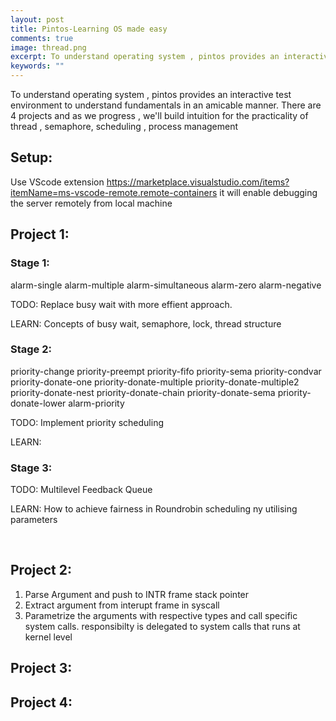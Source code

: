 ```yaml
---
layout: post
title: Pintos-Learning OS made easy
comments: true
image: thread.png
excerpt: To understand operating system , pintos provides an interactive test environment to understand fundamentals in an amicable manner.
keywords: ""
---
```


To understand operating system , pintos provides an interactive test environment to understand fundamentals in an amicable manner. There are 4 projects and as we progress , we'll build intuition for the practicality of thread , semaphore, scheduling , process management 
<br>

## Setup:
Use VScode extension https://marketplace.visualstudio.com/items?itemName=ms-vscode-remote.remote-containers
it will enable debugging the server remotely from local machine

## Project 1: 

### Stage 1:
alarm-single
alarm-multiple
alarm-simultaneous
alarm-zero
alarm-negative

TODO: Replace busy wait with more effient approach.

LEARN: Concepts of busy wait, semaphore, lock, thread structure
### Stage 2:
priority-change
priority-preempt
priority-fifo
priority-sema
priority-condvar
priority-donate-one
priority-donate-multiple
priority-donate-multiple2
priority-donate-nest
priority-donate-chain
priority-donate-sema
priority-donate-lower
alarm-priority

TODO: Implement priority scheduling

LEARN: 


### Stage 3:
TODO: Multilevel Feedback Queue

LEARN: How to achieve fairness in Roundrobin scheduling ny utilising parameters

<br>

## Project 2:
1. Parse Argument and push to INTR frame stack pointer
2. Extract argument from interupt frame in syscall
3. Parametrize the arguments with respective types and call specific system calls. responsibilty is delegated to system calls that runs at kernel level


## Project 3:

## Project 4: